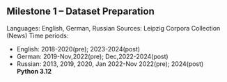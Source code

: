 Milestone 1 – Dataset Preparation
---------------------------------
Languages: English, German, Russian
Sources: Leipzig Corpora Collection (News)
Time periods:
  - English: 2018-2020(pre); 2023-2024(post)
  - German: 2019-Nov,2022(pre); Dec,2022-2024(post)
  - Russian: 2013, 2019, 2020, Jan 2022-Nov 2022(pre); 2024(post)
**Python 3.12** 
